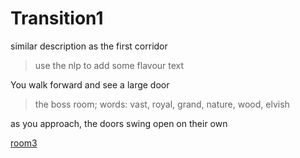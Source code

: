 # Transition1

similar description as the first corridor

> use the nlp to add some flavour text

You walk forward and see a large door

> the boss room; words: vast, royal, grand, nature, wood, elvish

as you approach, the doors swing open on their own

[room3](room3.md)


